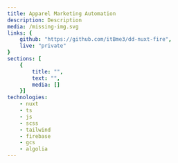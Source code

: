```yaml
---
title: Apparel Marketing Automation
description: Description
media: /missing-img.svg
links: {
	github: "https://github.com/itBme3/dd-nuxt-fire",
	live: "private"
}
sections: [
    { 
        title: "",
        text: "",
        media: []
    }]
technologies: 
    - nuxt
    - ts
    - js
    - scss
    - tailwind
    - firebase
    - gcs
    - algolia
---
```

<project-sections :project="{ sections, technologies, title, description }"></project-sections>
